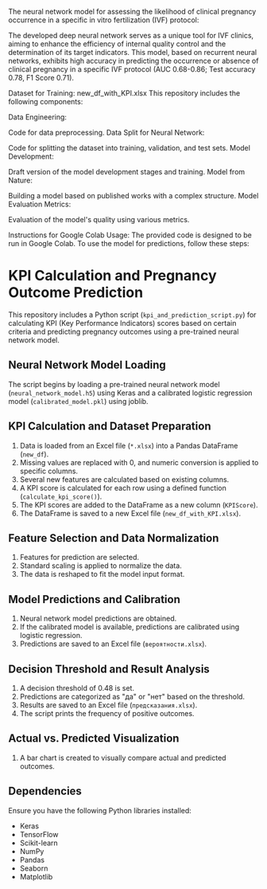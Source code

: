 The neural network model for assessing the likelihood of clinical pregnancy occurrence in a specific in vitro fertilization (IVF) protocol:

The developed deep neural network serves as a unique tool for IVF clinics, aiming to enhance the efficiency of internal quality control and the determination of its target indicators. This model, based on recurrent neural networks, exhibits high accuracy in predicting the occurrence or absence of clinical pregnancy in a specific IVF protocol (AUC 0.68-0.86; Test accuracy 0.78, F1 Score 0.71).

Dataset for Training: new_df_with_KPI.xlsx
This repository includes the following components:

Data Engineering:

Code for data preprocessing.
Data Split for Neural Network:

Code for splitting the dataset into training, validation, and test sets.
Model Development:

Draft version of the model development stages and training.
Model from Nature:

Building a model based on published works with a complex structure.
Model Evaluation Metrics:

Evaluation of the model's quality using various metrics.

Instructions for Google Colab Usage:
The provided code is designed to be run in Google Colab. To use the model for predictions, follow these steps:

# KPI Calculation and Pregnancy Outcome Prediction

This repository includes a Python script (`kpi_and_prediction_script.py`) for calculating KPI (Key Performance Indicators) scores based on certain criteria and predicting pregnancy outcomes using a pre-trained neural network model.

## Neural Network Model Loading

The script begins by loading a pre-trained neural network model (`neural_network_model.h5`) using Keras and a calibrated logistic regression model (`calibrated_model.pkl`) using joblib.

## KPI Calculation and Dataset Preparation

1. Data is loaded from an Excel file (`*.xlsx`) into a Pandas DataFrame (`new_df`).
2. Missing values are replaced with 0, and numeric conversion is applied to specific columns.
3. Several new features are calculated based on existing columns.
4. A KPI score is calculated for each row using a defined function (`calculate_kpi_score()`).
5. The KPI scores are added to the DataFrame as a new column (`KPIScore`).
6. The DataFrame is saved to a new Excel file (`new_df_with_KPI.xlsx`).

## Feature Selection and Data Normalization

1. Features for prediction are selected.
2. Standard scaling is applied to normalize the data.
3. The data is reshaped to fit the model input format.

## Model Predictions and Calibration

1. Neural network model predictions are obtained.
2. If the calibrated model is available, predictions are calibrated using logistic regression.
3. Predictions are saved to an Excel file (`вероятности.xlsx`).

## Decision Threshold and Result Analysis

1. A decision threshold of 0.48 is set.
2. Predictions are categorized as "да" or "нет" based on the threshold.
3. Results are saved to an Excel file (`предсказания.xlsx`).
4. The script prints the frequency of positive outcomes.

## Actual vs. Predicted Visualization

1. A bar chart is created to visually compare actual and predicted outcomes.

## Dependencies

Ensure you have the following Python libraries installed:

- Keras
- TensorFlow
- Scikit-learn
- NumPy
- Pandas
- Seaborn
- Matplotlib


